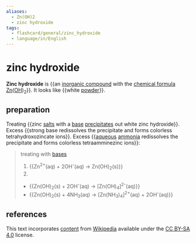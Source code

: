 ```yaml
---
aliases:
  - Zn(OH)2
  - zinc hydroxide
tags:
  - flashcard/general/zinc_hydroxide
  - language/in/English
---
```


# zinc hydroxide

__Zinc hydroxide__ is {{an [inorganic compound](inorganic%20compound.md) with the [chemical formula](chemical%20formula.md) [Zn](zinc.md)([OH](hydroxide.md))<sub>2</sub>}}. It looks like {{white [powder](powder.md)}}. <!--SR:!2024-04-16,289,330!2024-07-21,340,290-->

## preparation

Treating {{zinc [salts](salt%20(chemistry).md) with a [base](base%20(chemistry).md) [precipitates](precipitate.md) out white zinc hydroxide}}. Excess {{strong base redissolves the precipitate and forms colorless tetrahydroxozincate ions}}. Excess {{[aqueous](aqueous%20solution.md) [ammonia](ammonia.md) redissolves the precipitate and forms colorless tetraamminezinc ions}}: <!--SR:!2024-04-09,239,270!2024-07-23,318,250!2024-08-31,302,250-->

> treating with [bases](base%20(chemistry).md)
>
> 1. {{Zn<sup>2+</sup>(aq) + 2OH<sup>-</sup>(aq) → Zn(OH)<sub>2</sub>(s)}}
> 2.
>
> - {{Zn(OH)<sub>2</sub>(s) + 2OH<sup>-</sup>(aq) → \[Zn(OH)<sub>4</sub>\]<sup>2-</sup>(aq)}}
> - {{Zn(OH)<sub>2</sub>(s) + 4NH<sub>3</sub>(aq) → \[Zn(NH<sub>3</sub>)<sub>4</sub>\]<sup>2+</sup>(aq) + 2OH<sup>-</sup>(aq)}} <!--SR:!2024-05-19,317,330!2025-07-19,624,310!2025-03-24,478,290-->

## references

This text incorporates [content](https://en.wikipedia.org/wiki/zinc_hydroxide) from [Wikipedia](Wikipedia.md) available under the [CC BY-SA 4.0](https://creativecommons.org/licenses/by-sa/4.0/) license.
